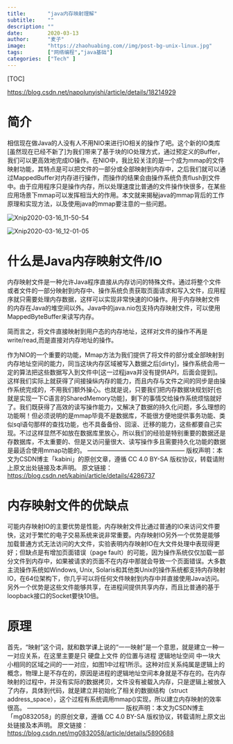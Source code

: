```yaml
---
title:       "java内存映射理解"
subtitle:    ""
description: ""
date:        2020-03-13
author:      "麦子"
image:       "https://zhaohuabing.com//img/post-bg-unix-linux.jpg"
tags:        ["网络编程","java基础"]
categories:  ["Tech" ] 
---
```


[TOC]

https://blog.csdn.net/napolunyishi/article/details/18214929



# 简介

相信现在做Java的人没有人不用NIO来进行IO相关的操作了吧。这个新的IO类库[虽然现在已经不新了]为我们带来了基于块的IO处理方式，通过预定义的Buffer，我们可以更高效地完成IO操作。在NIO中，我比较关注的是一个成为mmap的文件映射功能，其特点是可以把文件的一部分或全部映射到内存中，之后我们就可以通过MappedBuffer对内存进行操作，而操作的结果会由操作系统负责flush到文件中。由于应用程序只是操作内存，所以处理速度比普通的文件操作快很多，在某些应用场景下mmap可以发挥相当大的作用。本文就来揭秘java的mmap背后的工作原理和实现方法，以及使用java的mmap要注意的一些问题。 
 

![Xnip2020-03-16_11-50-54](/img/Xnip2020-03-16_11-50-54.png)

![Xnip2020-03-16_12-01-05](/img/Xnip2020-03-16_12-01-05.png)

# 什么是Java内存映射文件/IO

内存映射文件是一种允许Java程序直接从内存访问的特殊文件。通过将整个文件或者文件的一部分映射到内存中、操作系统负责获取页面请求和写入文件，应用程序就只需要处理内存数据，这样可以实现非常快速的IO操作。用于内存映射文件的内存在Java的堆空间以外。Java中的java.nio包支持内存映射文件，可以使用MappedByteBuffer来读写内存。

简而言之，将文件直接映射到用户态的内存地址，这样对文件的操作不再是write/read,而是直接对内存地址的操作。 

作为NIO的一个重要的功能，Mmap方法为我们提供了将文件的部分或全部映射到内存地址空间的能力，同当这块内存区域被写入数据之后[dirty]，操作系统会用一定的算法把这些数据写入到文件中[这一过程java并没有提供API，后面会提到]。这样我们实际上就获得了间接操纵内存的能力，而且内存与文件之间的同步是由操作系统完成的，不用我们额外操心。也就是说，只要我们把内存数据块规划好[也就是实现一下C语言的SharedMemory功能]，剩下的事情交给操作系统烦恼就好了。我们既获得了高效的读写操作能力，又解决了数据的持久化问题，多么理想的功能啊！但必须说明的是mmap毕竟不是数据库，不能很方便地提供事务功能、类似sql语句那样的查找功能，也不具备备份、回滚、迁移的能力，这些都要自己实现。不过这样显然不如放在数据库里放心，所以我们的经验是特别重要的数据还是存数据库，不太重要的、但是又访问量很大、读写操作多且需要持久化功能的数据是最适合使用mmap功能的。
————————————————
版权声明：本文为CSDN博主「kabini」的原创文章，遵循 CC 4.0 BY-SA 版权协议，转载请附上原文出处链接及本声明。
原文链接：https://blog.csdn.net/kabini/article/details/4286737

# 内存映射文件的优缺点

可能内存映射IO的主要优势是性能，内存映射文件比通过普通的IO来访问文件要快，这对于繁忙的电子交易系统来说非常重要。内存映射IO另外一个优势是能够加载普通方式无法访问的大文件，实验表明内存映射IO在大文件处理中表现得更好；但缺点是有增加页面错误（page fault）的可能，因为操作系统仅仅加载一部分文件到内存中，如果被请求的页面不在内存中那就会导致一个页面错误。大多数主流操作系统如Windows, Unix, Solaris和其他类Unix的操作系统都支持内存映射IO，在64位架构下，你几乎可以将任何文件映射到内存中并直接使用Java访问。另外一个优势是这些文件能够共享，在进程间提供共享内存，而且比普通的基于loopback接口的Socket要快10倍。

# 原理

首先，“映射”这个词，就和数学课上说的“一一映射”是一个意思，就是建立一种一一对应关系，在这里主要是只 硬盘上文件 的位置与进程 逻辑地址空间 中一块大小相同的区域之间的一一对应，如图1中过程1所示。这种对应关系纯属是逻辑上的概念，物理上是不存在的，原因是进程的逻辑地址空间本身就是不存在的。在内存映射的过程中，并没有实际的数据拷贝，文件没有被载入内存，只是逻辑上被放入了内存，具体到代码，就是建立并初始化了相关的数据结构（struct address_space），这个过程有系统调用mmap()实现，所以建立内存映射的效率很高。
————————————————
版权声明：本文为CSDN博主「mg0832058」的原创文章，遵循 CC 4.0 BY-SA 版权协议，转载请附上原文出处链接及本声明。
原文链接：https://blog.csdn.net/mg0832058/article/details/5890688



 